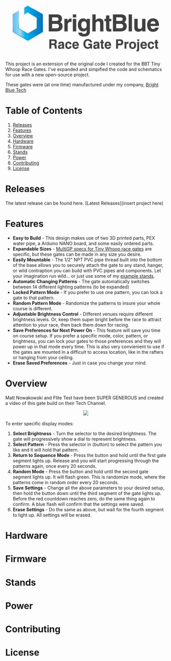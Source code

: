 # ![Logo](media/logo.png)

This project is an extension of the original code I created for the BBT Tiny Whoop Race Gates. 
I've expanded and simpified the code and schematics for use with a new open-source project.

These gates were (at one time) manufactured under my company, [Bright Blue Tech](https://www.facebook.com/BrightBlueDroneTech/)

# Table of Contents
1. [Releases](#releases)
2. [Features](#features)
3. [Overview](#overview)
4. [Hardware](#hardware)
5. [Firmware](#firmware)
6. [Stands](#stands)
7. [Power](#power)
8. [Contributing](#contributing)
9. [License](#license)

# Releases
The latest release can be found here. [Latest Releases](insert project here)

# Features
- **Easy to Build** - This design makes use of two 3D printed parts, PEX water pipe, a Arduino NANO board, and some easily ordered parts.
- **Expandable Sizes** - [MultiGP specs for Tiny Whoop race gates](https://drive.google.com/file/d/0BxRbCdCm27o1R1luRWhKbHprbDA/view?usp=sharing) are specific, but these gates can be made in any size you desire.
- **Easily Mountable** - The 1/2" NPT PVC pipe thread built into the bottom of the base allows you to securely attach the gate to any stand, hanger, or wild contraption you can build with PVC pipes and components. Let your imagination run wild... or just use some of my [example stands](#stands).
- **Automatic Changing Patterns** - The gate automatically switches between 14 different lighting patterns (to be expanded)
- **Locked Pattern Mode** - If you prefer to use one pattern, you can lock a gate to that pattern.
- **Random Pattern Mode** - Randomize the patterns to insure your whole course is different.
- **Adjustable Brightness Control** - Different venues require different brightness levels. Or, keep them super bright before the race to attract attention to your race, then back them down for racing.
- **Save Preferences for Next Power On** - This feature will save you time on course setup. If you prefer a specific mode, color, pattern, or brightness, you can lock your gates to those preferences and they will power up in that mode every time. This is also very convienient to use if the gates are mounted in a difficult to access location, like in the rafters or hanging from your ceiling.
- **Erase Saved Preferences** - Just in case you change your mind.

# Overview
Matt Nowakowski and Flite Test have been SUPER GENEROUS and created a video of this gate build on their Tech Channel. 
<p align="center">
    <a href="https://www.youtube.com/watch?v=???????????"><img src="https://img.youtube.com/vi/??????????????/0.jpg"></a>
</p>
To enter specific display modes:

1. **Select Brightness** - Turn the selector to the desired brightness. The gate will progressively show a dial to represent brightness.
2. **Select Pattern** - Press the selector in (button) to select the pattern you like and it will hold that pattern.
3. **Return to Sequence Mode** - Press the button and hold until the first gate segment lights up. Release and you will start progressing through the patterns again, once every 20 seconds.
4. **Random Mode** - Press the button and hold until the second gate segment lights up. It will flash green. This is randomize mode, where the patterns come in random order every 20 seconds.
5. **Save Settings** - Change all the above parameters to your desired setup, then hold the button down until the third segment of the gate lights up. Before the red countdown reaches zero, do the same thing again to confirm. A blue flash will confirm that the settings were saved.
6. **Erase Settings** - Do the same as above, but wait for the fourth segment to light up. All settings will be erased.

# Hardware

# Firmware

# Stands

# Power

# Contributing

# License

